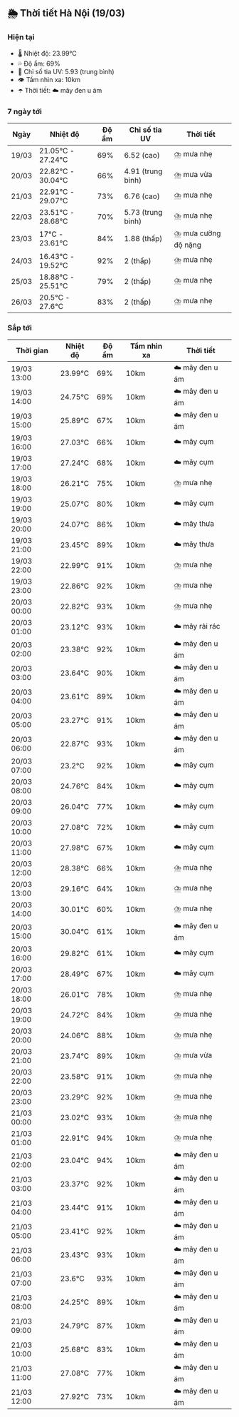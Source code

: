 ## 🌦️ Thời tiết Hà Nội (19/03)

### Hiện tại

- 🌡️ Nhiệt độ: 23.99℃
- 💦 Độ ẩm: 69%
- 🌟 Chỉ số tia UV: 5.93 (trung bình)
- 👁️ Tầm nhìn xa: 10km
- ☂️ Thời tiết: ☁️ mây đen u ám

### 7 ngày tới

| Ngày | Nhiệt độ | Độ ẩm | Chỉ số tia UV | Thời tiết |
| --- | --- | --- | --- | --- |
| 19/03 | 21.05℃ - 27.24℃ | 69% | 6.52 (cao) | ⛈️ mưa nhẹ |
| 20/03 | 22.82℃ - 30.04℃ | 66% | 4.91 (trung bình) | ⛈️ mưa vừa |
| 21/03 | 22.91℃ - 29.07℃ | 73% | 6.76 (cao) | ⛈️ mưa nhẹ |
| 22/03 | 23.51℃ - 28.68℃ | 70% | 5.73 (trung bình) | ⛈️ mưa nhẹ |
| 23/03 | 17℃ - 23.61℃ | 84% | 1.88 (thấp) | ⛈️ mưa cường độ nặng |
| 24/03 | 16.43℃ - 19.52℃ | 92% | 2 (thấp) | ⛈️ mưa nhẹ |
| 25/03 | 18.88℃ - 25.51℃ | 79% | 2 (thấp) | ⛈️ mưa nhẹ |
| 26/03 | 20.5℃ - 27.6℃ | 83% | 2 (thấp) | ⛈️ mưa nhẹ |

### Sắp tới

| Thời gian | Nhiệt độ | Độ ẩm | Tầm nhìn xa | Thời tiết |
| --- | --- | --- | --- | --- |
| 19/03 13:00 | 23.99℃ | 69% | 10km | ☁️ mây đen u ám |
| 19/03 14:00 | 24.75℃ | 69% | 10km | ☁️ mây đen u ám |
| 19/03 15:00 | 25.89℃ | 67% | 10km | ☁️ mây đen u ám |
| 19/03 16:00 | 27.03℃ | 66% | 10km | ☁️ mây cụm |
| 19/03 17:00 | 27.24℃ | 68% | 10km | ☁️ mây cụm |
| 19/03 18:00 | 26.21℃ | 75% | 10km | ⛈️ mưa nhẹ |
| 19/03 19:00 | 25.07℃ | 80% | 10km | ☁️ mây cụm |
| 19/03 20:00 | 24.07℃ | 86% | 10km | ☁️ mây thưa |
| 19/03 21:00 | 23.45℃ | 89% | 10km | ☁️ mây thưa |
| 19/03 22:00 | 22.99℃ | 91% | 10km | ⛈️ mưa nhẹ |
| 19/03 23:00 | 22.86℃ | 92% | 10km | ⛈️ mưa nhẹ |
| 20/03 00:00 | 22.82℃ | 93% | 10km | ⛈️ mưa nhẹ |
| 20/03 01:00 | 23.12℃ | 93% | 10km | ☁️ mây rải rác |
| 20/03 02:00 | 23.38℃ | 92% | 10km | ☁️ mây đen u ám |
| 20/03 03:00 | 23.64℃ | 90% | 10km | ☁️ mây đen u ám |
| 20/03 04:00 | 23.61℃ | 89% | 10km | ☁️ mây đen u ám |
| 20/03 05:00 | 23.27℃ | 91% | 10km | ☁️ mây đen u ám |
| 20/03 06:00 | 22.87℃ | 93% | 10km | ☁️ mây đen u ám |
| 20/03 07:00 | 23.2℃ | 92% | 10km | ☁️ mây cụm |
| 20/03 08:00 | 24.76℃ | 84% | 10km | ☁️ mây cụm |
| 20/03 09:00 | 26.04℃ | 77% | 10km | ☁️ mây cụm |
| 20/03 10:00 | 27.08℃ | 72% | 10km | ☁️ mây cụm |
| 20/03 11:00 | 27.98℃ | 67% | 10km | ☁️ mây cụm |
| 20/03 12:00 | 28.38℃ | 66% | 10km | ⛈️ mưa nhẹ |
| 20/03 13:00 | 29.16℃ | 64% | 10km | ⛈️ mưa nhẹ |
| 20/03 14:00 | 30.01℃ | 60% | 10km | ⛈️ mưa nhẹ |
| 20/03 15:00 | 30.04℃ | 61% | 10km | ☁️ mây đen u ám |
| 20/03 16:00 | 29.82℃ | 61% | 10km | ☁️ mây cụm |
| 20/03 17:00 | 28.49℃ | 67% | 10km | ☁️ mây cụm |
| 20/03 18:00 | 26.01℃ | 78% | 10km | ⛈️ mưa nhẹ |
| 20/03 19:00 | 24.72℃ | 84% | 10km | ⛈️ mưa nhẹ |
| 20/03 20:00 | 24.06℃ | 88% | 10km | ⛈️ mưa nhẹ |
| 20/03 21:00 | 23.74℃ | 89% | 10km | ⛈️ mưa vừa |
| 20/03 22:00 | 23.58℃ | 91% | 10km | ⛈️ mưa nhẹ |
| 20/03 23:00 | 23.29℃ | 92% | 10km | ⛈️ mưa nhẹ |
| 21/03 00:00 | 23.02℃ | 93% | 10km | ⛈️ mưa nhẹ |
| 21/03 01:00 | 22.91℃ | 94% | 10km | ⛈️ mưa nhẹ |
| 21/03 02:00 | 23.04℃ | 94% | 10km | ☁️ mây đen u ám |
| 21/03 03:00 | 23.37℃ | 92% | 10km | ☁️ mây đen u ám |
| 21/03 04:00 | 23.44℃ | 91% | 10km | ☁️ mây đen u ám |
| 21/03 05:00 | 23.41℃ | 92% | 10km | ☁️ mây đen u ám |
| 21/03 06:00 | 23.43℃ | 93% | 10km | ☁️ mây đen u ám |
| 21/03 07:00 | 23.6℃ | 93% | 10km | ☁️ mây đen u ám |
| 21/03 08:00 | 24.25℃ | 89% | 10km | ☁️ mây đen u ám |
| 21/03 09:00 | 24.79℃ | 87% | 10km | ☁️ mây đen u ám |
| 21/03 10:00 | 25.68℃ | 83% | 10km | ☁️ mây đen u ám |
| 21/03 11:00 | 27.08℃ | 77% | 10km | ☁️ mây đen u ám |
| 21/03 12:00 | 27.92℃ | 73% | 10km | ☁️ mây đen u ám |
